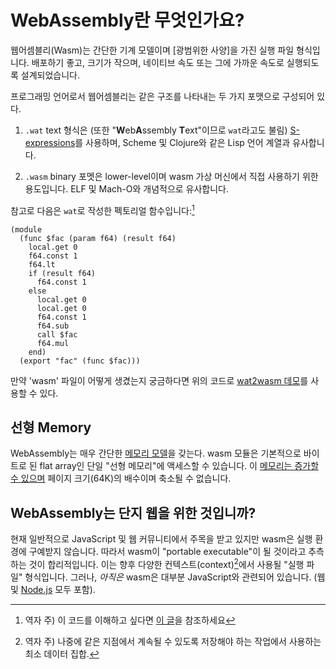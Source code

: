 # WebAssembly란 무엇인가요?

웹어셈블리(Wasm)는 간단한 기계 모델이며 [광범위한 사양]을 가진 실행 파일 형식입니다. 배포하기 좋고, 크기가 작으며, 네이티브 속도 또는 그에 가까운 속도로 실행되도록 설계되었습니다.

<!-- WebAssembly (wasm) is a simple machine model and executable format with an
[extensive specification]. It is designed to be portable, compact, and execute
at or near native speeds. -->

프로그래밍 언어로서 웹어셈블리는 같은 구조를 나타내는 두 가지 포맷으로 구성되어 있다.

<!-- As a programming language, WebAssembly is comprised of two formats that
represent the same structures, albeit in different ways: -->


1.  `.wat` text 형식은 (또한  "**W**eb**A**ssembly **T**ext"이므로 `wat`라고도 불림)
   [S-expressions]를 사용하며, Scheme 및 Clojure와 같은 Lisp 언어 계열과 유사합니다.

<!-- 
1. The `.wat` text format (called `wat` for "**W**eb**A**ssembly **T**ext") uses
   [S-expressions], and bears some resemblance to the Lisp family of languages
   like Scheme and Clojure. -->

2.  `.wasm` binary 포멧은 lower-level이며 wasm 가상 머신에서 직접 사용하기 위한 용도입니다. ELF 및 Mach-O와 개념적으로 유사합니다.
<!-- 2. The `.wasm` binary format is lower-level and intended for consumption
   directly by wasm virtual machines. It is conceptually similar to ELF and
   Mach-O. -->

참고로 다음은 `wat`로 작성한 펙토리얼 함수입니다:[^1]
<!-- For reference, here is a factorial function in `wat`: -->

```wasm
(module
  (func $fac (param f64) (result f64)
    local.get 0
    f64.const 1
    f64.lt
    if (result f64)
      f64.const 1
    else
      local.get 0
      local.get 0
      f64.const 1
      f64.sub
      call $fac
      f64.mul
    end)
  (export "fac" (func $fac)))
```

만약 'wasm' 파일이 어떻게 생겼는지 궁금하다면 위의 코드로 [wat2wasm 데모]를 사용할 수 있다.
<!-- If you're curious about what a `wasm` file looks like you can use the [wat2wasm
demo] with the above code. -->

## 선형 Memory
<!-- ## Linear Memory -->

WebAssembly는 매우 간단한 [메모리 모델]을 갖는다. wasm 모듈은 기본적으로  바이트로 된 flat array인 단일 "선형 메모리"에 액세스할 수 있습니다.
이 [메모리는 증가할 수 있으며] 페이지 크기(64K)의 배수이며 축소될 수 없습니다.

<!-- WebAssembly has a very simple [memory model]. A wasm module has access to a
single "linear memory", which is essentially a flat array of bytes. This
[memory can be grown] by a multiple of the page size (64K). It cannot be shrunk. -->

## WebAssembly는 단지 웹을 위한 것입니까?
<!-- ## Is WebAssembly Just for the Web? -->

현재 일반적으로 JavaScript 및 웹 커뮤니티에서 주목을 받고 있지만 wasm은 실행 환경에 구예받지 않습니다. 따라서 wasm이 "portable executable"이 될 것이라고 추측하는 것이 합리적입니다.
이는 향후 다양한 컨텍스트(context)[^2]에서 사용될 "실행 파일" 형식입니다.
그러나, *아직은*  wasm은 대부분 JavaScript와 관련되어 있습니다. (웹 및 [Node.js] 모두 포함).

<!-- Although it has currently gathered attention in the JavaScript and Web
communities in general, wasm makes no assumptions about its host
environment. Thus, it makes sense to speculate that wasm will become a "portable
executable" format that is used in a variety of contexts in the future. As of
*today*, however, wasm is mostly related to JavaScript (JS), which comes in many
flavors (including both on the Web and [Node.js]). -->

[메모리 모델]: https://webassembly.github.io/spec/core/syntax/modules.html#syntax-mem
[메모리는 증가할 수 있으며]: https://webassembly.github.io/spec/core/syntax/instructions.html#syntax-instr-memory
[extensive specification]: https://webassembly.github.io/spec/
[value types]: https://webassembly.github.io/spec/core/syntax/types.html#value-types
[Node.js]: https://nodejs.org
[S-expressions]: https://en.wikipedia.org/wiki/S-expression
[wat2wasm 데모]: https://webassembly.github.io/wabt/demo/wat2wasm/

[^1]: 역자 주) 이 코드를 이해하고 싶다면 [이 글](https://developer.mozilla.org/ko/docs/WebAssembly/Understanding_the_text_format)을 참조하세요

[^2]: 역자 주) 나중에 같은 지점에서 계속될 수 있도록 저장해야 하는 작업에서 사용하는 최소 데이터 집합.
